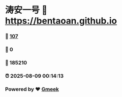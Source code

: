 # 涛安一号 :link: https://bentaoan.github.io 
### :page_facing_up: [107](https://bentaoan.github.io/tag.html) 
### :speech_balloon: 0 
### :hibiscus: 185210 
### :alarm_clock: 2025-08-09 00:14:13 
### Powered by :heart: [Gmeek](https://github.com/Meekdai/Gmeek)
